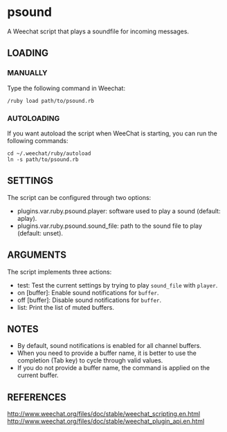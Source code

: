 # psound

A Weechat script that plays a soundfile for incoming messages.

## LOADING

### MANUALLY

Type the following command in Weechat:

    /ruby load path/to/psound.rb

### AUTOLOADING

If you want autoload the script when WeeChat is starting, you can run the
following commands:

    cd ~/.weechat/ruby/autoload
    ln -s path/to/psound.rb

## SETTINGS

The script can be configured through two options:

* plugins.var.ruby.psound.player: software used to play a sound
  (default: aplay).
* plugins.var.ruby.psound.sound_file: path to the sound file to play
  (default: unset).

## ARGUMENTS

The script implements three actions:

* test: Test the current settings by trying to play `sound_file` with `player`.
* on [buffer]: Enable sound notifications for `buffer`.
* off [buffer]: Disable sound notifications for `buffer`.
* list: Print the list of muted buffers.

## NOTES

* By default, sound notifications is enabled for all channel buffers.
* When you need to provide a buffer name, it is better to use the completion
  (Tab key) to cycle through valid values.
* If you do not provide a buffer name, the command is applied on the current
  buffer.

## REFERENCES

http://www.weechat.org/files/doc/stable/weechat_scripting.en.html
http://www.weechat.org/files/doc/stable/weechat_plugin_api.en.html
